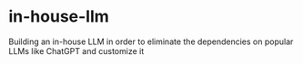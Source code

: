 # in-house-llm
Building an in-house LLM in order to eliminate the dependencies on popular LLMs like ChatGPT and customize it
